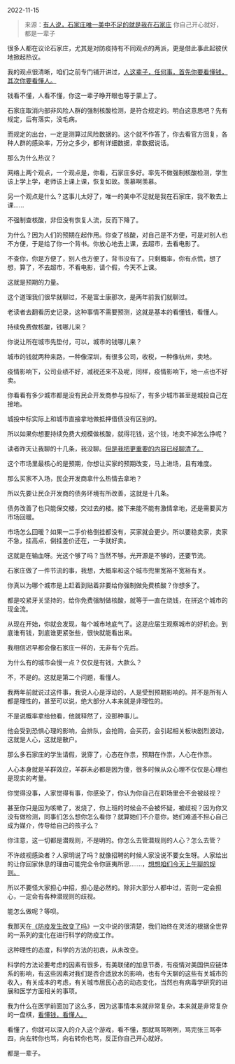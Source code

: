 2022-11-15

> 来源：[有人说，石家庄唯一美中不足的就是我在石家庄](http://mp.weixin.qq.com/s?__biz=MzU3NDc5Nzc0NQ==&mid=2247521145&idx=2&sn=d18e31ddf47e4977f7f4dc7f7256cb26&chksm=fd2e31a7ca59b8b16dad85a28b6e0ad0dbc2c239e1515f1e115d1204db76d72965fb8d1897f0&scene=27#wechat_redirect)
> 你自己开心就好，都是一辈子

很多人都在议论石家庄，尤其是对防疫持有不同观点的两派，更是借此事此起彼伏地掀起热议。  

我的观点很清晰，咱们之前专门铺开讲过，[人这辈子，任何事，首先你要看懂钱，其次你要看懂人。](http://mp.weixin.qq.com/s?__biz=MzU3NDc5Nzc0NQ==&mid=2247520992&idx=1&sn=6d988ad45c1d9139c87dee37b764fade&chksm=fd2e303eca59b92871f624bf9a21b208d726d029e63ae6fed25859947fcab139e8d6c50d415c&scene=21#wechat_redirect)  

钱看不懂，人看不懂，你这一辈子睁开眼也等于蒙上了。  

石家庄取消内部非风险人群的强制核酸检测，是符合规定的。明白这意思吧？先有规定，后有落实，没毛病。  

而规定的出台，一定是测算过风险数据的。这个就不作答了，你去看官方回复，各种人群的感染率，万分之多少，都有详细数据，拿数据说话。

那么为什么热议？  

网络上两个观点，一个观点是，你看，石家庄多好。率先不做强制核酸检测，学生该上学上学，老师该上课上课，恢复如故。羡慕啊羡慕。

另一个观点是什么？这事儿太好了，唯一的美中不足就是我在石家庄，我不敢去上课......

不强制查核酸，非但没有恢复人流，反而下降了。  

为什么？因为人们的预期在起作用。你查了核酸，对自己是不方便，可是对别人也不方便，于是给了你一个背书。你放心地去上课，去超市，去看电影了。  

不查你，你是方便了，别人也方便了，背书没有了。只剩概率，你有点慌，想了想，算了，不去超市，不看电影，请个假，今天不上课。

这就是预期的力量。  

这个道理我们很早就聊过，不是富士康那次，是两年前我们就聊过。  

老读者去翻看历史记录，这种事情不需要预测，这就是基本的看懂钱，看懂人。  

持续免费做核酸，钱哪儿来？

你说让所在城市先垫付，可以，城市的钱哪儿来？  

城市的钱就两种来路，一种像深圳，有很多公司，收税，一种像杭州，卖地。  

疫情影响下，公司业绩不好，减税还来不及呢，同样，疫情影响下，地一点也不好卖。  

你看看有多少城市都是没有民企开发商参与投标了，有多少城市甚至是城投自己在接地。  

城投中标实际上和城市直接拿地做抵押借债没有区别的。

所以如果你想要持续免费大规模做核酸，就得花钱，这个钱，地卖不掉怎么挣呢？  

读者昨天让我聊的十几条，我没聊。[但是我把更重要的内容已经聊清了。](http://mp.weixin.qq.com/s?__biz=MzU3NDc5Nzc0NQ==&mid=2247521133&idx=2&sn=7f7a51999875f2538ecd0e6584f615ba&chksm=fd2e31b3ca59b8a570e043ca5b100a7da634e305d2bfb370983abe835f1b2b026a554ed21e4d&scene=21#wechat_redirect)  

这个市场里最核心的是预期，你想让买家的预期改变，马上进场，且有难度。  

那么买家不入场，民企开发商拿什么热情去拿地？  

所以先要让民企开发商的债务环境有所改善，这就是十几条。  

债务改善了也只能保交楼，交过去的楼。接下来能不能有激情拿地，还是需要买方市场回暖。  

市场怎么回暖？如果一二手价格倒挂都没有，买家就会更少。所以要稳卖家，卖家不急，挂高点，倒挂差价还在，一手就好卖。  

这就是在输血呀。光这个够了吗？当然不够。光开源是不够的，还要节流。  

石家庄做了一件节流的事，我想，大概率和这个城市兜里宽裕不宽裕有关。  

你真以为哪个城市是上赶着到贴着非要给你强制做免费核酸？你想多了。  

都是咬紧牙关坚持的，给你免费强制做核酸，就等于一直在烧钱，在拼这个城市的现金流。

从现在开始，你就会发现，每个城市地底气了。这是应届生观察城市的好机会。到底谁有钱，到底谁更紧张些，很快就能看出来。  

我相信迟早都会像石家庄一样的，无非有个先后。  

为什么有的城市会慢一点？仅仅是有钱，大款么？  

不，不是的。这就是第二个问题，看懂人。

我两年前就说过这件事，我说人心是浮动的，人是受到预期影响的。并不是所有人都是理性的，甚至可以说，绝大部分人本来就是非理性的。  

不是说概率拿给他看，他就释然了，没那种事儿。

他会受到恐惧心理的影响，会排队，会抢购，会买药，会引起相关板块剧烈波动，这就是人心，这就是散户。  

那么多石家庄的学生请假，说穿了，心态在作祟，预期在作祟，人心在作祟。  

人心本身就是羊群效应，羊群未必都是因为傻，很多时候从众心理不仅仅是心理也是现实的考量。

你觉得没事，人家觉得有事，你感染了，你认为你自己在职场里会不会被歧视？  

甚至你只是因为咳嗽了，发烧了，你上班的时候会不会被怀疑，被歧视？因为你又没有做检测，同事们怎么想你怎么看你？就算她们不介意你，她们难道不担心自己成为媒介，传导给自己的孩子么？  

你注意，这一切都是潜规则，不是明的。你怎么去管潜规则的人心？怎么去管？

不许歧视感染者？人家明说了吗？就像招聘的时候人家没说不要女生呀。人家给出的让你回家休息的理由可能完全令你匪夷所思.......，[想想咱们今天上午聊的规则。](http://mp.weixin.qq.com/s?__biz=MzU0MjYwNDU2Mw==&mid=2247508647&idx=1&sn=5fd1191aab3d6002d9e1422a1b338095&chksm=fb1acedbcc6d47cd6ae2720b08764df981de4986c1ed9fa84ef88ab86bcee8fd12b5b4c00301&scene=21#wechat_redirect)  

所以不要怪大家担心中招，担心是必然的。除非大部分人都中过，否则一定会担心，一定会有各种潜规则的歧视。  

能怎么做呢？等呗。

我那天在[《防疫发生改变了吗](http://mp.weixin.qq.com/s?__biz=MzU0MjYwNDU2Mw==&mid=2247508623&idx=1&sn=de7a0c69a71fa16c815ab229b7eab169&chksm=fb1acef3cc6d47e5b0d0fa8c6870a4f01ada71bc71d8f4d8534c83a641e68274400aede03fbb&scene=21#wechat_redirect)》一文中说的很清楚，我们始终在灵活的根据全世界的一系列的变化在进行科学的防疫工作。  

这种理性的态度，科学的方法的初衷，从未改变。

科学的方法论要考虑的因素有很多，有美联储的加息节奏，有疫情对美国供应链体系的影响，有这些因素对我们是否合适放水的影响，也有今天聊的这些有关城市的收入，有关成本的考虑，有关城市居民心态的动态变化，当然也有病毒学研究的进展和医学方面相关的事项。  

我为什么在医学前面加了这么多，因为这事情本来就非常复杂。本来就是非常复杂的一盘棋，[看懂钱，看懂人。](http://mp.weixin.qq.com/s?__biz=MzU3NDc5Nzc0NQ==&mid=2247520992&idx=1&sn=6d988ad45c1d9139c87dee37b764fade&chksm=fd2e303eca59b92871f624bf9a21b208d726d029e63ae6fed25859947fcab139e8d6c50d415c&scene=21#wechat_redirect)  

看懂了，你就可以深入的介入这个游戏，看不懂，那就骂骂咧咧，骂完张三骂李四，向左转你也骂，向右转你也骂，反正你自己开心就好。

都是一辈子。

